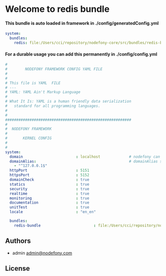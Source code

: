 # Welcome to redis bundle

#### This bundle is auto loaded in framework in ./config/generatedConfig.yml
```yaml
system:
  bundles:
    redis: file:/Users/cci/repository/nodefony-core/src/bundles/redis-bundle
```

#### For a durable usage you can add this permanently in ./config/config.yml

```yaml
#
#        NODEFONY FRAMEWORK CONFIG YAML FILE
#
#
# This file is YAML  FILE
# ---
# YAML: YAML Ain't Markup Language
#
# What It Is: YAML is a human friendly data serialization
#   standard for all programming languages.
#
#
#########################################################
#
#  NODEFONY FRAMEWORK
#
#       KERNEL CONFIG
#
#
system:
  domain                        : localhost             # nodefony can listen only one domain ( no vhost )  /    [::1] for IPV6 only
  domainAlias:                                          # domainAlias string only <<regexp>>   example ".*\\.nodefony\\.com  ^nodefony\\.eu$ ^.*\\.nodefony\\.eu$"
    - "^127.0.0.1$"
  httpPort                      : 5151
  httpsPort                     : 5152
  domainCheck                   : true
  statics                       : true
  security                      : true
  realtime                      : true
  monitoring                    : true
  documentation                 : true
  unitTest                      : true
  locale                        : "en_en"

  bundles:
    redis-bundle                        : file:/Users/cci/repository/nodefony-core/src/bundles/redis-bundle
```


## <a name="authors"></a>Authors

- admin  admin@nodefony.com

##  <a name="license"></a>License
